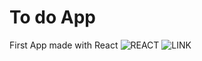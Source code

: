 # To do App

First App made with React ![REACT](https://upload.wikimedia.org/wikipedia/commons/thumb/a/a7/React-icon.svg/60px-React-icon.svg.png)
![LINK](https://mayeur-my-to-do-app.netlify.app/)
